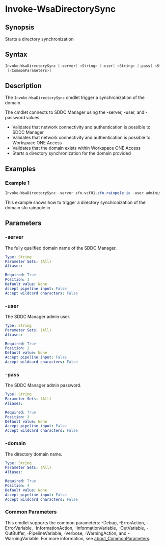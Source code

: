 # Invoke-WsaDirectorySync

## Synopsis

Starts a directory synchronization

## Syntax

``` powershell
Invoke-WsaDirectorySync [-server] <String> [-user] <String> [-pass] <String> [-domain] <String>
 [<CommonParameters>]
```

## Description

The `Invoke-WsaDirectorySync` cmdlet trigger a synchronization of the domain.

The cmdlet connects to SDDC Manager using the -server, -user, and -password values:

- Validates that network connectivity and authentication is possible to SDDC Manager
- Validates that network connectivity and authentication is possible to Workspace ONE Access
- Validates that the domain exists within Workspace ONE Access
- Starts a directory synchronization for the domain provided

## Examples

### Example 1

``` powershell
Invoke-WsaDirectorySync -server sfo-vcf01.sfo.rainpole.io -user administrator@vsphere.local -pass VMw@re1! -domain sfo.rainpole.io
```
This example shows how to trigger a directory synchronization of the domain sfo.rainpole.io

## Parameters

### -server

The fully qualified domain name of the SDDC Manager.

```yaml
Type: String
Parameter Sets: (All)
Aliases:

Required: True
Position: 1
Default value: None
Accept pipeline input: False
Accept wildcard characters: False
```

### -user

The SDDC Manager admin user.

```yaml
Type: String
Parameter Sets: (All)
Aliases:

Required: True
Position: 2
Default value: None
Accept pipeline input: False
Accept wildcard characters: False
```

### -pass

The SDDC Manager admin password.

```yaml
Type: String
Parameter Sets: (All)
Aliases:

Required: True
Position: 3
Default value: None
Accept pipeline input: False
Accept wildcard characters: False
```

### -domain

The directory domain name.

```yaml
Type: String
Parameter Sets: (All)
Aliases:

Required: True
Position: 4
Default value: None
Accept pipeline input: False
Accept wildcard characters: False
```

### Common Parameters

This cmdlet supports the common parameters: -Debug, -ErrorAction, -ErrorVariable, -InformationAction, -InformationVariable, -OutVariable, -OutBuffer, -PipelineVariable, -Verbose, -WarningAction, and -WarningVariable. For more information, see [about_CommonParameters](http://go.microsoft.com/fwlink/?LinkID=113216).
